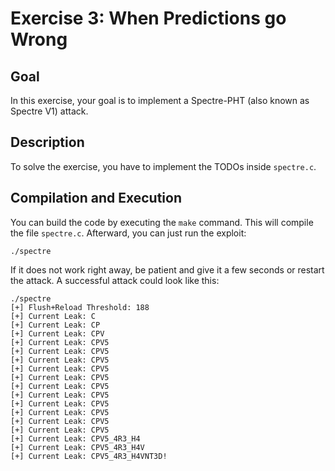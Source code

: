# Exercise 3: When Predictions go Wrong

## Goal
In this exercise, your goal is to implement a Spectre-PHT (also known as Spectre V1) attack.

## Description
To solve the exercise, you have to implement the TODOs inside `spectre.c`.

## Compilation and Execution
You can build the code by executing the `make` command. This will compile the file `spectre.c`.
Afterward, you can just run the exploit:
```
./spectre
```
If it does not work right away, be patient and give it a few seconds or restart the attack.
A successful attack could look like this:
```
./spectre
[+] Flush+Reload Threshold: 188
[+] Current Leak: C
[+] Current Leak: CP
[+] Current Leak: CPV
[+] Current Leak: CPV5
[+] Current Leak: CPV5
[+] Current Leak: CPV5
[+] Current Leak: CPV5
[+] Current Leak: CPV5
[+] Current Leak: CPV5
[+] Current Leak: CPV5
[+] Current Leak: CPV5
[+] Current Leak: CPV5
[+] Current Leak: CPV5
[+] Current Leak: CPV5
[+] Current Leak: CPV5_4R3_H4
[+] Current Leak: CPV5_4R3_H4V
[+] Current Leak: CPV5_4R3_H4VNT3D!
```
